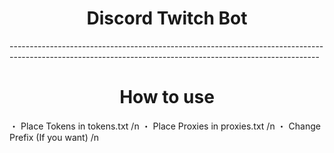 <h1 align="center">Discord Twitch Bot</h1>
-----------------------------------------------------------------------------------------------------------------------------------------------------------
<h1 align="center">
 How to use
</h1>
・ Place Tokens in tokens.txt /n
・ Place Proxies in proxies.txt /n
・ Change Prefix (If you want) /n



